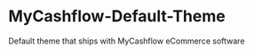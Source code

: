 MyCashflow-Default-Theme
========================

Default theme that ships with MyCashflow eCommerce software